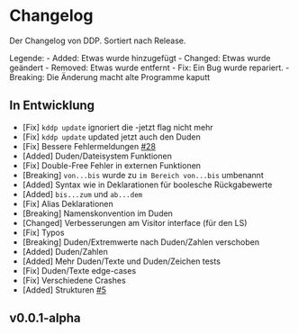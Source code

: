 # Changelog

Der Changelog von DDP. Sortiert nach Release.

Legende:
    - Added:    Etwas wurde hinzugefügt
    - Changed:  Etwas wurde geändert
    - Removed:  Etwas wurde entfernt
    - Fix:      Ein Bug wurde repariert.
    - Breaking: Die Änderung macht alte Programme kaputt

## In Entwicklung

- [Fix] `kddp update` ignoriert die -jetzt flag nicht mehr
- [Fix] `kddp update` updated jetzt auch den Duden
- [Fix] Bessere Fehlermeldungen [#28](https://github.com/DDP-Projekt/Kompilierer/pull/28)
- [Added] Duden/Dateisystem Funktionen
- [Fix] Double-Free Fehler in externen Funktionen
- [Breaking] `von...bis` wurde zu `im Bereich von...bis` umbenannt
- [Added] Syntax wie in Deklarationen für boolesche Rückgabewerte
- [Added] `bis...zum` und `ab...dem`
- [Fix] Alias Deklarationen
- [Breaking] Namenskonvention im Duden
- [Changed] Verbesserungen am Visitor interface (für den LS)
- [Fix] Typos
- [Breaking] Duden/Extremwerte nach Duden/Zahlen verschoben
- [Added] Duden/Zahlen
- [Added] Mehr Duden/Texte und Duden/Zeichen tests
- [Fix] Duden/Texte edge-cases
- [Fix] Verschiedene Crashes
- [Added] Strukturen [#5](https://github.com/DDP-Projekt/Kompilierer/issues/5)

## v0.0.1-alpha